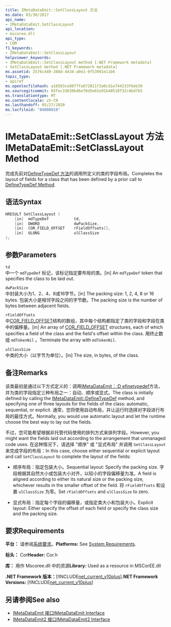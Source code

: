 ```yaml
---
title: IMetaDataEmit::SetClassLayout 方法
ms.date: 03/30/2017
api_name:
- IMetaDataEmit.SetClassLayout
api_location:
- mscoree.dll
api_type:
- COM
f1_keywords:
- IMetaDataEmit::SetClassLayout
helpviewer_keywords:
- IMetaDataEmit::SetClassLayout method [.NET Framework metadata]
- SetClassLayout method [.NET Framework metadata]
ms.assetid: 2576c449-388d-4434-a0e1-9f53991e11b6
topic_type:
- apiref
ms.openlocfilehash: a18583ce807ffa672811f3a0cd1e744233f6eb30
ms.sourcegitcommit: 03fec33630b46e78d5e81e91b40518f32c4bd7b5
ms.translationtype: MT
ms.contentlocale: zh-CN
ms.lasthandoff: 05/27/2020
ms.locfileid: "84008818"
---
```

# <a name="imetadataemitsetclasslayout-method"></a><span data-ttu-id="aea8b-102">IMetaDataEmit::SetClassLayout 方法</span><span class="sxs-lookup"><span data-stu-id="aea8b-102">IMetaDataEmit::SetClassLayout Method</span></span>
<span data-ttu-id="aea8b-103">完成先前对[DefineTypeDef 方法](imetadataemit-definetypedef-method.md)的调用所定义的类的字段布局。</span><span class="sxs-lookup"><span data-stu-id="aea8b-103">Completes the layout of fields for a class that has been defined by a prior call to [DefineTypeDef Method](imetadataemit-definetypedef-method.md).</span></span>  
  
## <a name="syntax"></a><span data-ttu-id="aea8b-104">语法</span><span class="sxs-lookup"><span data-stu-id="aea8b-104">Syntax</span></span>  
  
```cpp  
HRESULT SetClassLayout (  
    [in]  mdTypeDef           td,
    [in]  DWORD               dwPackSize,
    [in]  COR_FIELD_OFFSET    rFieldOffsets[],
    [in]  ULONG               ulClassSize
);  
```  
  
## <a name="parameters"></a><span data-ttu-id="aea8b-105">参数</span><span class="sxs-lookup"><span data-stu-id="aea8b-105">Parameters</span></span>  
 `td`  
 <span data-ttu-id="aea8b-106">中一个 `mdTypeDef` 标记，该标记指定要布局的类。</span><span class="sxs-lookup"><span data-stu-id="aea8b-106">[in] An `mdTypeDef` token that specifies the class to be laid out.</span></span>  
  
 `dwPackSize`  
 <span data-ttu-id="aea8b-107">中封装大小为1、2、4、8或16字节。</span><span class="sxs-lookup"><span data-stu-id="aea8b-107">[in] The packing size: 1, 2, 4, 8 or 16 bytes.</span></span> <span data-ttu-id="aea8b-108">包装大小是相邻字段之间的字节数。</span><span class="sxs-lookup"><span data-stu-id="aea8b-108">The packing size is the number of bytes between adjacent fields.</span></span>  
  
 `rFieldOffsets`  
 <span data-ttu-id="aea8b-109">中[COR_FIELD_OFFSET](cor-field-offset-structure.md)结构的数组，其中每个结构都指定了类的字段和字段在类中的偏移量。</span><span class="sxs-lookup"><span data-stu-id="aea8b-109">[in] An array of [COR_FIELD_OFFSET](cor-field-offset-structure.md) structures, each of which specifies a field of the class and the field's offset within the class.</span></span> <span data-ttu-id="aea8b-110">用终止数组 `mdTokenNil` 。</span><span class="sxs-lookup"><span data-stu-id="aea8b-110">Terminate the array with `mdTokenNil`.</span></span>  
  
 `ulClassSize`  
 <span data-ttu-id="aea8b-111">中类的大小（以字节为单位）。</span><span class="sxs-lookup"><span data-stu-id="aea8b-111">[in] The size, in bytes, of the class.</span></span>  
  
## <a name="remarks"></a><span data-ttu-id="aea8b-112">备注</span><span class="sxs-lookup"><span data-stu-id="aea8b-112">Remarks</span></span>  
 <span data-ttu-id="aea8b-113">该类最初是通过以下方式定义的：调用[IMetaDataEmit：:D efinetypedef](imetadataemit-definetypedef-method.md)方法，并为类的字段指定三种布局之一：自动、顺序或显式。</span><span class="sxs-lookup"><span data-stu-id="aea8b-113">The class is initially defined by calling the [IMetaDataEmit::DefineTypeDef](imetadataemit-definetypedef-method.md) method, and specifying one of three layouts for the fields of the class: automatic, sequential, or explicit.</span></span> <span data-ttu-id="aea8b-114">通常，您将使用自动布局，并让运行时选择对字段进行布局的最佳方式。</span><span class="sxs-lookup"><span data-stu-id="aea8b-114">Normally, you would use automatic layout and let the runtime choose the best way to lay out the fields.</span></span>  
  
 <span data-ttu-id="aea8b-115">不过，您可能希望根据非托管代码使用的排列方式来排列字段。</span><span class="sxs-lookup"><span data-stu-id="aea8b-115">However, you might want the fields laid out according to the arrangement that unmanaged code uses.</span></span> <span data-ttu-id="aea8b-116">在这种情况下，请选择 "顺序" 或 "显式布局" 并调用 `SetClassLayout` 来完成字段的布局：</span><span class="sxs-lookup"><span data-stu-id="aea8b-116">In this case, choose either sequential or explicit layout and call `SetClassLayout` to complete the layout of the fields:</span></span>  
  
- <span data-ttu-id="aea8b-117">顺序布局：指定包装大小。</span><span class="sxs-lookup"><span data-stu-id="aea8b-117">Sequential layout: Specify the packing size.</span></span> <span data-ttu-id="aea8b-118">字段根据其自然大小或包装大小对齐，以较小的字段偏移量为准。</span><span class="sxs-lookup"><span data-stu-id="aea8b-118">A field is aligned according to either its natural size or the packing size, whichever results in the smaller offset of the field.</span></span> <span data-ttu-id="aea8b-119">将 `rFieldOffsets` 和设置 `ulClassSize` 为零。</span><span class="sxs-lookup"><span data-stu-id="aea8b-119">Set `rFieldOffsets` and `ulClassSize` to zero.</span></span>  
  
- <span data-ttu-id="aea8b-120">显式布局：指定每个字段的偏移量，或指定类大小和包装大小。</span><span class="sxs-lookup"><span data-stu-id="aea8b-120">Explicit layout: Either specify the offset of each field or specify the class size and the packing size.</span></span>  
  
## <a name="requirements"></a><span data-ttu-id="aea8b-121">要求</span><span class="sxs-lookup"><span data-stu-id="aea8b-121">Requirements</span></span>  
 <span data-ttu-id="aea8b-122">**平台：** 请参阅[系统要求](../../get-started/system-requirements.md)。</span><span class="sxs-lookup"><span data-stu-id="aea8b-122">**Platforms:** See [System Requirements](../../get-started/system-requirements.md).</span></span>  
  
 <span data-ttu-id="aea8b-123">**标头：** Cor</span><span class="sxs-lookup"><span data-stu-id="aea8b-123">**Header:** Cor.h</span></span>  
  
 <span data-ttu-id="aea8b-124">**库：** 用作 Mscoree.dll 中的资源</span><span class="sxs-lookup"><span data-stu-id="aea8b-124">**Library:** Used as a resource in MSCorEE.dll</span></span>  
  
 <span data-ttu-id="aea8b-125">**.NET Framework 版本：**[!INCLUDE[net_current_v10plus](../../../../includes/net-current-v10plus-md.md)]</span><span class="sxs-lookup"><span data-stu-id="aea8b-125">**.NET Framework Versions:** [!INCLUDE[net_current_v10plus](../../../../includes/net-current-v10plus-md.md)]</span></span>  
  
## <a name="see-also"></a><span data-ttu-id="aea8b-126">另请参阅</span><span class="sxs-lookup"><span data-stu-id="aea8b-126">See also</span></span>

- [<span data-ttu-id="aea8b-127">IMetaDataEmit 接口</span><span class="sxs-lookup"><span data-stu-id="aea8b-127">IMetaDataEmit Interface</span></span>](imetadataemit-interface.md)
- [<span data-ttu-id="aea8b-128">IMetaDataEmit2 接口</span><span class="sxs-lookup"><span data-stu-id="aea8b-128">IMetaDataEmit2 Interface</span></span>](imetadataemit2-interface.md)
